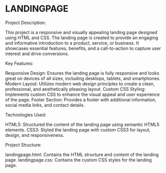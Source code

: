 # LANDINGPAGE

Project Description:

This project is a responsive and visually appealing landing page designed using HTML and CSS. The landing page is created to provide an engaging and informative introduction to a product, service, or business. It showcases essential features, benefits, and a call-to-action to capture user interest and drive conversions.

Key Features:

Responsive Design: Ensures the landing page is fully responsive and looks great on devices of all sizes, including desktops, tablets, and smartphones.
Modern Layout: Utilizes modern web design principles to create a clean, professional, and aesthetically pleasing layout.
Custom CSS Styling: Implements custom CSS to enhance the visual appeal and user experience of the page.
Footer Section: Provides a footer with additional information, social media links, and contact details.

Technologies Used:

HTML5: Structured the content of the landing page using semantic HTML5 elements.
CSS3: Styled the landing page with custom CSS3 for layout, design, and responsiveness.

Project Structure:

landingpage.html: Contains the HTML structure and content of the landing page.
landingpage.css: Contains the custom CSS styles for the landing page.
